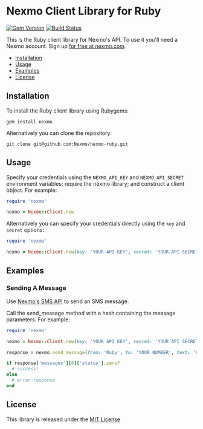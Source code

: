 Nexmo Client Library for Ruby
=============================

[![Gem Version](https://badge.fury.io/rb/nexmo.svg)](https://badge.fury.io/rb/nexmo) [![Build Status](https://api.travis-ci.org/Nexmo/nexmo-ruby.svg?branch=master)](https://travis-ci.org/Nexmo/nexmo-ruby)

This is the Ruby client library for Nexmo's API. To use it you'll
need a Nexmo account. Sign up [for free at nexmo.com][signup].

* [Installation](#installation)
* [Usage](#usage)
* [Examples](#examples)
* [License](#license)


Installation
------------

To install the Ruby client library using Rubygems:

    gem install nexmo

Alternatively you can clone the repository:

    git clone git@github.com:Nexmo/nexmo-ruby.git


Usage
-----

Specify your credentials using the `NEXMO_API_KEY` and `NEXMO_API_SECRET`
environment variables; require the nexmo library; and construct a client object.
For example:

```ruby
require 'nexmo'

nexmo = Nexmo::Client.new
```

Alternatively you can specify your credentials directly using the `key`
and `secret` options:

```ruby
require 'nexmo'

nexmo = Nexmo::Client.new(key: 'YOUR-API-KEY', secret: 'YOUR-API-SECRET')
```


Examples
--------

### Sending A Message

Use [Nexmo's SMS API][doc_sms] to send an SMS message. 

Call the send_message method with a hash containing the message parameters. For example:

```ruby
require 'nexmo'

nexmo = Nexmo::Client.new(key: 'YOUR API KEY', secret: 'YOUR API SECRET')

response = nexmo.send_message(from: 'Ruby', to: 'YOUR NUMBER', text: 'Hello world')

if response['messages'][0]['status'].zero?
  # success!
else
  # error response
end
```


License
-------

This library is released under the [MIT License][license]

[signup]: https://dashboard.nexmo.com/sign-up?utm_source=DEV_REL&utm_medium=github&utm_campaign=ruby-client-library
[doc_sms]: https://docs.nexmo.com/messaging/sms-api?utm_source=DEV_REL&utm_medium=github&utm_campaign=ruby-client-library
[license]: LICENSE.txt
